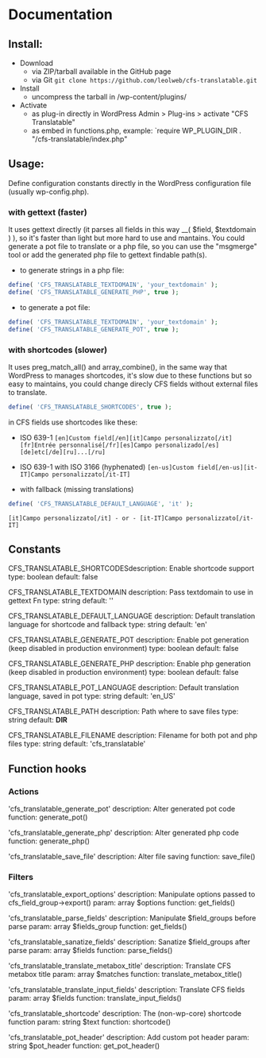 # Documentation

## Install:

* Download
  - via ZIP/tarball available in the GitHub page
  - via Git `git clone https://github.com/leolweb/cfs-translatable.git`
* Install
  - uncompress the tarball in /wp-content/plugins/
* Activate
  - as plug-in directly in WordPress Admin > Plug-ins > activate "CFS Translatable"
  - as embed in functions.php, example: `require WP_PLUGIN_DIR . "/cfs-translatable/index.php"


## Usage:

Define configuration constants directly in the WordPress configuration file (usually wp-config.php).

### with gettext (faster)

It uses gettext directly (it parses all fields in this way __( $field, $textdomain ) ), so it's faster than light but more hard to use and mantains.
You could generate a pot file to translate or a php file, so you can use the "msgmerge" tool or add the generated php file to gettext findable path(s).

* to generate strings in a php file:

```php
define( 'CFS_TRANSLATABLE_TEXTDOMAIN', 'your_textdomain' );
define( 'CFS_TRANSLATABLE_GENERATE_PHP', true );
```

* to generate a pot file:

```php
define( 'CFS_TRANSLATABLE_TEXTDOMAIN', 'your_textdomain' );
define( 'CFS_TRANSLATABLE_GENERATE_POT', true );
```

### with shortcodes (slower)

It uses preg_match_all() and array_combine(), in the same way that WordPress to manages shortcodes, it's slow due to these functions but so easy to maintains, you could change direcly CFS fields without external files to translate.

```php
define( 'CFS_TRANSLATABLE_SHORTCODES', true );
```

in CFS fields use shortcodes like these:

* ISO 639-1
`[en]Custom field[/en][it]Campo personalizzato[/it][fr]Entrée personnalisé[/fr][es]Campo personalizado[/es][de]etc[/de][ru]...[/ru]`

* ISO 639-1 with ISO 3166 (hyphenated)
`[en-us]Custom field[/en-us][it-IT]Campo personalizzato[/it-IT]`

* with fallback (missing translations)

```php
define( 'CFS_TRANSLATABLE_DEFAULT_LANGUAGE', 'it' );
```
`[it]Campo personalizzato[/it] - or - [it-IT]Campo personalizzato[/it-IT]`


## Constants

CFS_TRANSLATABLE_SHORTCODESdescription: Enable shortcode support
type: boolean
default: false


CFS_TRANSLATABLE_TEXTDOMAIN
description: Pass textdomain to use in gettext Fn
type: string
default: ''

CFS_TRANSLATABLE_DEFAULT_LANGUAGE
description: Default translation language for shortcode and fallback
type: string
default: 'en'

CFS_TRANSLATABLE_GENERATE_POT
description: Enable pot generation (keep disabled in production environment)
type: boolean
default: false 

CFS_TRANSLATABLE_GENERATE_PHP
description: Enable php generation (keep disabled in production environment)
type: boolean
default: false

CFS_TRANSLATABLE_POT_LANGUAGE
description: Default translation language, saved in pot
type: string
default: 'en_US'

CFS_TRANSLATABLE_PATH
description: Path where to save files
type: string
default: __DIR__

CFS_TRANSLATABLE_FILENAME
description: Filename for both pot and php files
type: string
default: 'cfs_translatable'


## Function hooks

### Actions

'cfs_translatable_generate_pot'
description: Alter generated pot code
function: generate_pot()

'cfs_translatable_generate_php'
description: Alter generated php code
function: generate_php()

'cfs_translatable_save_file'
description: Alter file saving
function: save_file()


### Filters

'cfs_translatable_export_options'
description: Manipulate options passed to cfs_field_group->export()
param: array $options
function: get_fields()

'cfs_translatable_parse_fields'
description: Manipulate $field_groups before parse
param: array $fields_group
function: get_fields()

'cfs_translatable_sanatize_fields'
description: Sanatize $field_groups after parse
param: array $fields
function: parse_fields()

'cfs_translatable_translate_metabox_title'
description: Translate CFS metabox title
param: array $matches
function: translate_metabox_title()

'cfs_translatable_translate_input_fields'
description: Translate CFS fields
param: array $fields
function: translate_input_fields()

'cfs_translatable_shortcode'
description: The (non-wp-core) shortcode function
param: string $text
function: shortcode()

'cfs_translatable_pot_header'
description: Add custom pot header
param: string $pot_header
function: get_pot_header()
